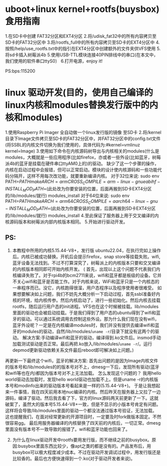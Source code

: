 <!--
 * @Author: Chengsen Dong 1034029664@qq.com
 * @Date: 2022-06-09 10:03:05
 * @LastEditors: Chengsen Dong 1034029664@qq.com
 * @LastEditTime: 2022-12-30 11:29:59
 * @FilePath: /Embedded_Linux/rpi-4b/README.md
 * @Description: 这是默认设置,请设置`customMade`, 打开koroFileHeader查看配置 进行设置: https://github.com/OBKoro1/koro1FileHeader/wiki/%E9%85%8D%E7%BD%AE
-->
# uboot+linux kernel+rootfs(buysbox)食用指南
1.在SD卡中创建 FAT32分区和EXT4分区
2.将/udisk_fat32中的所有内容拷贝至SD卡的FAT32分区中
3.将/rootfs_full中的所有内容拷贝至SD卡的EXT4分区中
4.按照/help/use_rootfs.txt中的指引在EXT4分区中创建额外的文件夹供VFS使用
5.将sd卡插入树莓派4b
5.使用USB-TTL模块连接40PIN排线中的串口(在本文中，我们使用的软件串口ttyS0）
6.打开电源，enjoy it!

PS:bps:115200

# linux 驱动开发(目的，使用自己编译的linux内核和modules替换发行版中的内核和modules)
1.使用Raspberry Pi Imager 全自动做一个linux发行版的镜像 至SD卡
2.将/kernel目录下Image文件拷贝至SD卡的FAT32分区中，并FAT32分区中的config.txt文件(将SSBL的内核文件切换为我们使用的，具体代码为:#kernel=vmlinuz
kernel=Image)
3.使用如下命令在内核源码树导出与内核相关的modules(什么是modules，大概就是一些应用程序(比如firefox，亦或者一些外设(比如蓝牙，树莓派4b的蓝牙是挂载在硬件串口ttyAM0上的)的驱动。
缺少了这一个步骤的操作，内核在启动过程中会报错，但可以正常启动。模块的设计使内核源码和一些功能代码分隔开，这样不用每次改功能，就要重新编译内核。
对于32位来说:
sudo env PATH=$PATH make ARCH=arm CROSS_COMPILE=arm-linux-gnueabihf- INSTALL_MOD_PATH=$(此处改为你要安装的位置，后面再搬到SD卡EXT4分区的/lib/modules/就行) modules_install
对于64位来说:
sudo env PATH=$PATH make ARCH=arm64 CROSS_COMPILE=aarch64-linux-gnu- INSTALL_MOD_PATH=$(此处改为你要安装的位置，后面再搬到SD卡EXT4分区的/lib/modules/就行) modules_install
4.至此保证了服务器上用于交叉编译的内核源码版本和树莓派内部内核版本相同。
5.开始进行驱动开发。

## PS:
1. 本教程中所用的内核5.15.44-V8+，发行版 ubuntu22.04，在执行完如上操作后。内核已被成功替换。开机后会提示firefox，snap store等挂载失败。wifi,蓝牙设备无法找到。不过不打算深究了，树莓派上的内核版本只要和交叉编译的内核版本相同即可开始内核开发。
(
首先，出现以上这个问题不代表我们内核编译失败了。对于rpi4b的bcm2711来说，wifi和蓝牙都是板级的设备。它并不关心wifi和蓝牙是否能工作。对于内核来说，WiFi和蓝牙只是一个内核态的一串程序而已。没它，内核跑得很溜，用户态程序以及程序使用者很难受。
如果想要解决如上问题，我们不妨先大概分析一下启动过程，首先ssbl准备好内核的环境，给内核传参。然后内核启动了，进行一些初始化。然后内核去挂载rootfs，随后运行用户态的init进程。VFS也在这个时候被挂载。lib/modules里面的驱动也会被启动挂载。于是我们得到了用户态的ubuntu得到了wifi和蓝牙的驱动。可以通过系统调用去控制这些外设。那为什么我们现在没有wifi，蓝牙外设呢？一定是在内核编译modules时，我们并没有提供去编译wifi和蓝牙的modules的驱动，自然/lib/modules/`uname -r`/目录下就没有这两个的驱动。
解决方案:手动编译wifi和蓝牙的驱动，编译得到.ko文件后。insmod手动加载测试驱动是否正常。最后再把.ko放入/lib/modules/`uname -r`/。运行depmod更新驱动依赖关系文件最后reboot即可解决如上问题。)

再更新一下最终这个wifi，蓝牙的解决方案:
首先出问题的是因为Image内核文件的版本号和/lib/modules的的版本号对不上，dmesg一下后，发现所有驱动(蓝牙和wifi等也在内)都因为版本号对不上无法加载。
怎么发现这个问题的？
我用hello world驱动去加载时，发现hello world驱动也加载不上。但是uname -r的内核版本号和modinfo出来的驱动版本号看起来是一样的(5.15.44-V8+)。
于是让我想起来一件事情，我在四天前用本地nuc编译的内核。然后昨天在服务器上又拉了一边源码，编译了驱动。然后我去看了下，官方的linux源码两天前更新了一下。这就破案了，虽然大的版本号5.15.44-V8+一致，但是不显示的小版本号肯定有问题。这样将会导致/lib/modules里面的驱动一个都没法通过版本号验证，无法加载。
这也提醒我们，在面对经常更新的开源项目时，一定要及时fork做版本固定。不然很容易gg。
最后用服务器编译的内核替换了四天前的内核后，一切正常。dmesg里面没有版本号不一致导致的报错了。wifi和蓝牙功能也回来了。


2. 为什么在linux驱动开发中rootfs要用发行版，而不继续之前的busybox。原因:busybox里面东西比较少，像apt之类的都是没有的。产品发布后，用busybox可以极大程度减少成本。不过在驱动开发调试过程中，用发行版还是比较香的。最后也方便快速得到一个.ko(对于驱动开发者来说)。

